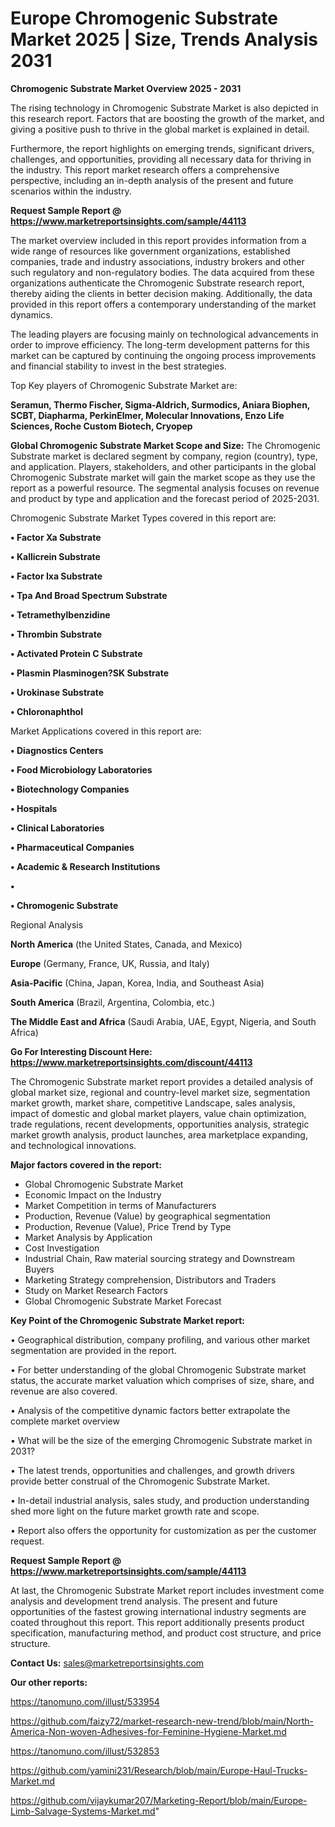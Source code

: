 # Europe Chromogenic Substrate Market 2025 | Size, Trends Analysis 2031

<Strong> Chromogenic Substrate Market Overview 2025 - 2031</strong>

The rising technology in Chromogenic Substrate Market is also depicted in this research report. Factors that are boosting the growth of the market, and giving a positive push to thrive in the global market is explained in detail.

Furthermore, the report highlights on emerging trends, significant drivers, challenges, and opportunities, providing all necessary data for thriving in the industry. This report market research offers a comprehensive perspective, including an in-depth analysis of the present and future scenarios within the industry.

<strong>Request Sample Report @ <a href=https://www.marketreportsinsights.com/sample/44113>https://www.marketreportsinsights.com/sample/44113</a></strong>

The market overview included in this report provides information from a wide range of resources like government organizations, established companies, trade and industry associations, industry brokers and other such regulatory and non-regulatory bodies. The data acquired from these organizations authenticate the Chromogenic Substrate research report, thereby aiding the clients in better decision making. Additionally, the data provided in this report offers a contemporary understanding of the market dynamics.

The leading players are focusing mainly on technological advancements in order to improve efficiency. The long-term development patterns for this market can be captured by continuing the ongoing process improvements and financial stability to invest in the best strategies.

Top Key players of Chromogenic Substrate Market are:

<strong>Seramun, Thermo Fischer, Sigma-Aldrich, Surmodics, Aniara Biophen, SCBT, Diapharma, PerkinElmer, Molecular Innovations, Enzo Life Sciences, Roche Custom Biotech, Cryopep</strong>

<strong><b>Global Chromogenic Substrate Market Scope and Size:</b></strong>
The Chromogenic Substrate market is declared segment by company, region (country), type, and application. Players, stakeholders, and other participants in the global Chromogenic Substrate market will gain the market scope as they use the report as a powerful resource. The segmental analysis focuses on revenue and product by type and application and the forecast period of 2025-2031.

Chromogenic Substrate Market Types covered in this report are:

<strong>•  Factor Xa Substrate

•  Kallicrein Substrate

•  Factor Ixa Substrate

•  Tpa And Broad Spectrum Substrate

•  Tetramethylbenzidine

•  Thrombin Substrate

•  Activated Protein C Substrate

•  Plasmin Plasminogen?SK Substrate

•  Urokinase Substrate

•  Chloronaphthol</strong>

Market Applications covered in this report are:

<strong>•  Diagnostics Centers

•  Food Microbiology Laboratories

•  Biotechnology Companies

•  Hospitals

•  Clinical Laboratories

•  Pharmaceutical Companies

•  Academic & Research Institutions

•  

•  Chromogenic Substrate</strong> 

Regional Analysis

<strong>North America</strong> (the United States, Canada, and Mexico)

<strong>Europe</strong> (Germany, France, UK, Russia, and Italy)

<strong>Asia-Pacific</strong> (China, Japan, Korea, India, and Southeast Asia)

<strong>South America</strong> (Brazil, Argentina, Colombia, etc.)

<strong>The Middle East and Africa</strong> (Saudi Arabia, UAE, Egypt, Nigeria, and South Africa)

<strong>Go For Interesting Discount Here: <a href=https://www.marketreportsinsights.com/discount/44113>https://www.marketreportsinsights.com/discount/44113</a></strong>

The Chromogenic Substrate market report provides a detailed analysis of global market size, regional and country-level market size, segmentation market growth, market share, competitive Landscape, sales analysis, impact of domestic and global market players, value chain optimization, trade regulations, recent developments, opportunities analysis, strategic market growth analysis, product launches, area marketplace expanding, and technological innovations.

<strong><b>Major factors covered in the report:</b></strong>
<ul>
  <li>Global Chromogenic Substrate Market </li>
  <li>Economic Impact on the Industry</li>
  <li>Market Competition in terms of Manufacturers</li>
  <li>Production, Revenue (Value) by geographical segmentation</li>
  <li>Production, Revenue (Value), Price Trend by Type</li>
  <li>Market Analysis by Application</li>
  <li>Cost Investigation</li>
  <li>Industrial Chain, Raw material sourcing strategy and Downstream Buyers</li>
  <li>Marketing Strategy comprehension, Distributors and Traders</li>
  <li>Study on Market Research Factors</li>
  <li>Global Chromogenic Substrate Market Forecast</li>
</ul>

<strong><b>Key Point of the Chromogenic Substrate Market report:</b></strong>

• Geographical distribution, company profiling, and various other market segmentation are provided in the report.

• For better understanding of the global Chromogenic Substrate market status, the accurate market valuation which comprises of size, share, and revenue are also covered.

• Analysis of the competitive dynamic factors better extrapolate the complete market overview

• What will be the size of the emerging Chromogenic Substrate market in 2031?

• The latest trends, opportunities and challenges, and growth drivers provide better construal of the Chromogenic Substrate Market.

• In-detail industrial analysis, sales study, and production understanding shed more light on the future market growth rate and scope.

• Report also offers the opportunity for customization as per the customer request.

<strong>Request Sample Report @ <a href=https://www.marketreportsinsights.com/sample/44113>https://www.marketreportsinsights.com/sample/44113</a></strong>

At last, the Chromogenic Substrate Market report includes investment come analysis and development trend analysis. The present and future opportunities of the fastest growing international industry segments are coated throughout this report. This report additionally presents product specification, manufacturing method, and product cost structure, and price structure.

<strong>Contact Us:</strong>
sales@marketreportsinsights.com

<strong>Our other reports:</strong>

<a href=https://tanomuno.com/illust/533954>https://tanomuno.com/illust/533954</a>

<a href=https://github.com/faizy72/market-research-new-trend/blob/main/North-America-Non-woven-Adhesives-for-Feminine-Hygiene-Market.md>https://github.com/faizy72/market-research-new-trend/blob/main/North-America-Non-woven-Adhesives-for-Feminine-Hygiene-Market.md</a>

<a href=https://tanomuno.com/illust/532853>https://tanomuno.com/illust/532853</a>

<a href=https://github.com/yamini231/Research/blob/main/Europe-Haul-Trucks-Market.md>https://github.com/yamini231/Research/blob/main/Europe-Haul-Trucks-Market.md</a>

<a href=https://github.com/vijaykumar207/Marketing-Report/blob/main/Europe-Limb-Salvage-Systems-Market.md>https://github.com/vijaykumar207/Marketing-Report/blob/main/Europe-Limb-Salvage-Systems-Market.md</a>"
